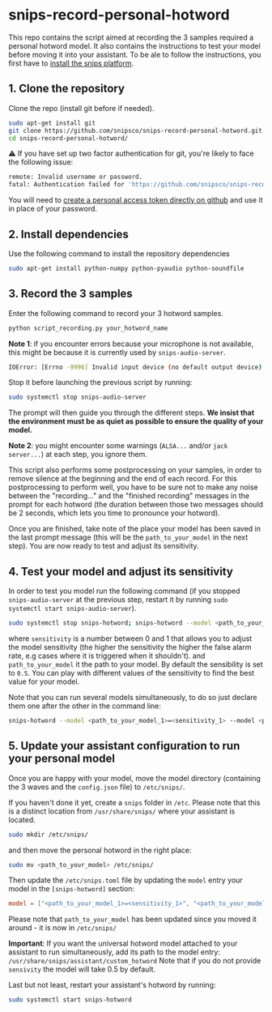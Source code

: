 # snips-record-personal-hotword

This repo contains the script aimed at recording the 3 samples required a personal hotword model. 
It also contains the instructions to test your model before moving it into your assistant. To be ale to follow the instructions, you first have to [install the snips platform](https://github.com/snipsco/snips-platform-documentation/wiki/1.-Setup-the-Snips-Voice-Platform).

## 1. Clone the repository
Clone the repo (install git before if needed).

```bash
sudo apt-get install git
git clone https://github.com/snipsco/snips-record-personal-hotword.git
cd snips-record-personal-hotword/
```

⚠ If you have set up two factor authentication for git, you're likely to face the following issue:
```bash
remote: Invalid username or password.
fatal: Authentication failed for 'https://github.com/snipsco/snips-record-personal-hotword.git/'
```
You will need to [create a personal access token directly on github](https://help.github.com/articles/creating-a-personal-access-token-for-the-command-line/) and use it in place of your password.

## 2. Install dependencies
Use the following command to install the repository dependencies
```bash
sudo apt-get install python-numpy python-pyaudio python-soundfile
```

## 3. Record the 3 samples

Enter the following command to record your 3 hotword samples.

```bash
python script_recording.py your_hotword_name
```

**Note 1**: if you encounter errors because your microphone is not available, this might be because it is currently used by `snips-audio-server`. 
```bash
IOError: [Errno -9996] Invalid input device (no default output device)
```
Stop it before launching the previous script by running:
```bash
sudo systemctl stop snips-audio-server
```

The prompt will then guide you through the different steps. **We insist that the environment must 
be as quiet as possible to ensure the quality of your model.**

**Note 2**: you might encounter some warnings (`ALSA...` and/or `jack server...`) at each step, you ignore them.

This script also performs some postprocessing on your samples, in order to remove silence at the beginning and the end of each record. 
For this postprocessing to perform well, you have to be sure not to make any noise between the 
"recording..." and the "finished recording" messages in the prompt for each hotword (the duration between those two messages should be 2 seconds, 
which lets you time to pronounce your hotword). 

Once you are finished, take note of the place your model has been saved in the last prompt message (this will be the `path_to_your_model` in the next step). You are now ready to test and adjust its sensitivity.

## 4. Test your model and adjust its sensitivity

In order to test you model run the following command (if you stopped `snips-audio-server` at the previous step, restart it by running `sudo systemctl start snips-audio-server`).

```bash
sudo systemctl stop snips-hotword; snips-hotword --model <path_to_your_model>=<sensitivity>
```

where `sensitivity` is a number between 0 and 1 that allows you to adjust the model sensitivity (the higher the sensitivity the higher the false alarm rate, e.g cases where it is triggered when it shouldn't).
 and `path_to_your_model` it the path to your model. By default the sensibility is set to `0.5`. You can play with different values of the sensitivity to find the best value for your model.

Note that you can run several models simultaneously, to do so just declare them one after the other in the command line:

```bash
snips-hotword --model <path_to_your_model_1>=<sensitivity_1> --model <path_to_your_model_2>=<sensitivity_2>
```

## 5. Update your assistant configuration to run your personal model

Once you are happy with your model, move the model directory (containing the 3 waves and the `config.json` file) to `/etc/snips/`.

If you haven't done it yet, create a `snips` folder in `/etc`. Please note that this is a distinct location from `/usr/share/snips/` where your assistant is located.
```bash
sudo mkdir /etc/snips/
```

and then move the personal hotword in the right place:
```bash
sudo mv <path_to_your_model> /etc/snips/
```

Then update the `/etc/snips.toml` file by updating the `model` entry your model in the `[snips-hotword]` section:

```toml
model = ["<path_to_your_model_1>=<sensitivity_1>", "<path_to_your_model_2>=<sensitivity_2>"]
```
Please note that `path_to_your_model` has been updated since you moved it around - it is now in `/etc/snips/` 

**Important**: If you want the universal hotword model attached to your assistant to run simultaneously, add its path to the model entry: `/usr/share/snips/assistant/custom_hotword`
Note that if you do not provide `sensivity` the model will take 0.5 by default.

Last but not least, restart your assistant's hotword by running:

```bash
sudo systemctl start snips-hotword
```